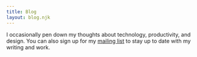 ```yaml
---
title: Blog
layout: blog.njk
---
```


I occasionally pen down my thoughts about technology, productivity, and design. You can also sign up for my [mailing list](https://anandchowdhary.substack.com/subscribe) to stay up to date with my writing and work.
